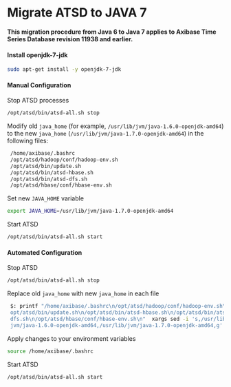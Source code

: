 # Migrate ATSD to JAVA 7


**This migration procedure from Java 6 to Java 7 applies to Axibase Time
Series Database revision 11938 and earlier.**

#### Install openjdk-7-jdk

```sh
sudo apt-get install -y openjdk-7-jdk      
```

#### Manual Configuration

Stop ATSD processes

```sh
/opt/atsd/bin/atsd-all.sh stop
```

Modify old `java_home` (for example, `/usr/lib/jvm/java-1.6.0-openjdk-amd64`) to the new `java_home`
(`/usr/lib/jvm/java-1.7.0-openjdk-amd64`) in the following files:

```sh
 /home/axibase/.bashrc                                                    
 /opt/atsd/hadoop/conf/hadoop-env.sh                                      
 /opt/atsd/bin/update.sh                                                  
 /opt/atsd/bin/atsd-hbase.sh                                              
 /opt/atsd/bin/atsd-dfs.sh                                                
 /opt/atsd/hbase/conf/hbase-env.sh                                        
```

Set new `JAVA_HOME` variable

```sh
export JAVA_HOME=/usr/lib/jvm/java-1.7.0-openjdk-amd64
```

Start ATSD

```sh
/opt/atsd/bin/atsd-all.sh start
```

#### Automated Configuration

Stop ATSD

```sh
/opt/atsd/bin/atsd-all.sh stop
```

Replace old `java_home` with new `java_home` in each file

```sh
 $: printf "/home/axibase/.bashrc\n/opt/atsd/hadoop/conf/hadoop-env.sh\n/ 
 opt/atsd/bin/update.sh\n/opt/atsd/bin/atsd-hbase.sh\n/opt/atsd/bin/atsd- 
 dfs.sh\n/opt/atsd/hbase/conf/hbase-env.sh\n"  xargs sed -i 's,/usr/lib/ 
 jvm/java-1.6.0-openjdk-amd64,/usr/lib/jvm/java-1.7.0-openjdk-amd64,g'    
```

Apply changes to your environment variables

```sh
source /home/axibase/.bashrc
```

Start ATSD

```sh
/opt/atsd/bin/atsd-all.sh start
```
